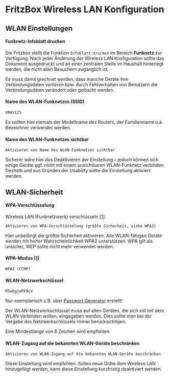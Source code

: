 # FritzBox Wireless LAN Konfiguration

## WLAN Einstellungen

#### Funknetz-Infoblatt drucken

Die Fritzbox stellt die Funktion `Infoblatt drucken` im Bereich **Funknetz** zur Verfügung. Nach jeder Änderung der Wireless LAN Konfiguration sollte das Dokument ausgedruckt und an einer zentralen Stelle im Haushalt hinterlegt werden, die nicht allen Besuchern zugänglich ist.

Es muss damit grechnet werden, dass manche Geräte ihre Verbindungsdaten *verlieren* bzw. durch Fehlverhalten von Benutzern die Verbindungsdaten verändert oder gelöscht werden.

#### Name des WLAN-Funknetzes (SSID)
```
XRAY175
```
Es sollten hier niemals der Modellname des Routers, der Familienname o.ä. Bezeichner
verwendet werden.

#### Name des WLAN-Funknetzes sichtbar
```
Aktivieren von Name des WLAN-Funknetzes sichtbar
```

Sicherer wäre hier das Deaktivieren der Einstellung - jedoch können sich einige
Geräte ggf. nicht mit einem unsichtbaren WLAN-Funknetz verbinden. Deshalb und
aus Gründen der Usability sollte die Einstellung aktiviert werden.


## WLAN-Sicherheit

#### WPA-Verschlüsselung

Wireless LAN (Funknetzwerk) verschlüsseln [[1][WEB001]]:
```
Aktivieren von WPA-Verschlüsselung (größte Sicherheit, siehe WPA2)
```

Hier unbedingt die größte Sicherheit aktivieren. Alle WLAN-fähigen Geräte
werden mit hoher Wahrscheinlichkeit WPA2 unterstützen. WPA gilt als unsicher,
WEP sollte nicht mehr verwendet werden.

#### WPA-Modus [[1][WEB001]]
```
WPA2 (CCMP)
```

#### WLAN-Netzwerkschlüssel
```
M5w6gjaPk9cV
```
Nur exemplarisch z.B. über [Passwort Generator][WEB002] erstellt! 

Der WLAN-Netzwerkschlüssel muss auf allen Geräten, die sich mit
mit dem WLAN Verbinden wollen, eingegeben werden. Dies sollte 
man bei der Vergabe des Netzwerkschlüssels immer berücksichtigen.

Eine Mindestlänge von 8 Zeichen wird empfohlen.

#### WLAN-Zugang auf die bekannten WLAN-Geräte beschränken
```
Aktivieren von WLAN-Zugang auf die bekannten WLAN-Geräte beschränken
```

Diese Einstellung wird empfohlen. Sollen neue Gräte dem Wireless LAN hinzugefügt
werden, kann diese Einstellung kurzfristig deaktiviert werden.


[WEB001]:https://de.wikipedia.org/wiki/WPA2
[WEB002]: http://www.onlinepasswortgenerator.de/
